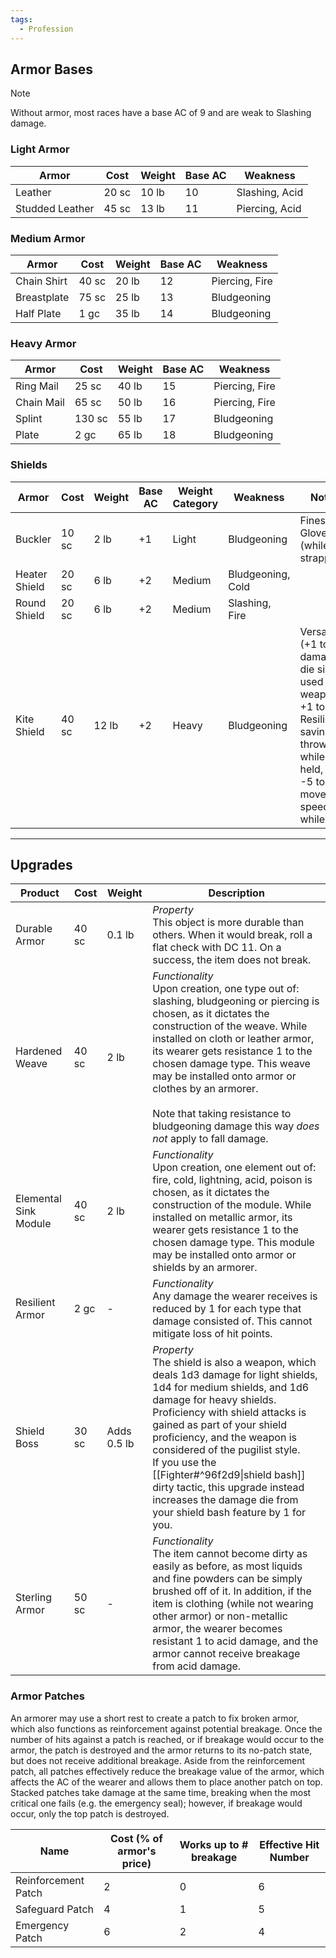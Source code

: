 ```yaml
---
tags:
  - Profession
---
```

## Armor Bases

>[!note] 
>Without armor, most races have a base AC of 9 and are weak to Slashing damage.

### Light Armor
| **Armor**       | **Cost** | **Weight** | **Base AC** | **Weakness**   |
| --------------- | -------- | ---------- | ----------- | -------------- |
| Leather         | 20 sc    | 10 lb      | 10          | Slashing, Acid |
| Studded Leather | 45 sc    | 13 lb      | 11          | Piercing, Acid |
### Medium Armor
| **Armor**   | **Cost** | **Weight** | **Base AC** | **Weakness**   |
| ----------- | -------- | ---------- | ----------- | -------------- |
| Chain Shirt | 40 sc    | 20 lb      | 12          | Piercing, Fire |
| Breastplate | 75 sc    | 25 lb      | 13          | Bludgeoning    |
| Half Plate  | 1 gc     | 35 lb      | 14          | Bludgeoning    |
### Heavy Armor
| **Armor**  | **Cost** | **Weight** | **Base AC** | **Weakness**   |
| ---------- | -------- | ---------- | ----------- | -------------- |
| Ring Mail  | 25 sc    | 40 lb      | 15          | Piercing, Fire |
| Chain Mail | 65 sc    | 50 lb      | 16          | Piercing, Fire |
| Splint     | 130 sc   | 55 lb      | 17          | Bludgeoning    |
| Plate      | 2 gc     | 65 lb      | 18          | Bludgeoning    |
### Shields
| **Armor**     | **Cost** | **Weight** | **Base AC** | **Weight Category** | **Weakness**      | **Notes**                                                                                                                               |
| ------------- | -------- | ---------- | ----------- | ------------------- | ----------------- | --------------------------------------------------------------------------------------------------------------------------------------- |
| Buckler       | 10 sc    | 2 lb       | +1          | Light               | Bludgeoning       | Finesse, Glove (while strapped)                                                                                                         |
| Heater Shield | 20 sc    | 6 lb       | +2          | Medium              | Bludgeoning, Cold |                                                                                                                                         |
| Round Shield  | 20 sc    | 6 lb       | +2          | Medium              | Slashing, Fire    |                                                                                                                                         |
| Kite Shield   | 40 sc    | 12 lb      | +2          | Heavy               | Bludgeoning       | Versatile (+1 to damage die size) if used as a weapon,<br>+1 to Resilience saving throws while held,<br>-5 to movement speed while held |
- - -
## Upgrades

| **Product**           | **Cost** | **Weight**  | **Description**                                                                                                                                                                                                                                                                                                                                                                                                                               |
| --------------------- | -------- | ----------- | --------------------------------------------------------------------------------------------------------------------------------------------------------------------------------------------------------------------------------------------------------------------------------------------------------------------------------------------------------------------------------------------------------------------------------------------- |
| Durable Armor         | 40 sc    | 0.1 lb      | _Property_  <br>This object is more durable than others. When it would break, roll a flat check with DC 11. On a success, the item does not break.                                                                                                                                                                                                                                                                                            |
| Hardened Weave        | 40 sc    | 2 lb        | _Functionality_  <br>Upon creation, one type out of: slashing, bludgeoning or piercing is chosen, as it dictates the construction of the weave. While installed on cloth or leather armor, its wearer gets resistance 1 to the chosen damage type. This weave may be installed onto armor or clothes by an armorer.<br><br>Note that taking resistance to bludgeoning damage this way _does not_ apply to fall damage.                        |
| Elemental Sink Module | 40 sc    | 2 lb        | _Functionality_  <br>Upon creation, one element out of: fire, cold, lightning, acid, poison is chosen, as it dictates the construction of the module. While installed on metallic armor, its wearer gets resistance 1 to the chosen damage type. This module may be installed onto armor or shields by an armorer.                                                                                                                            |
| Resilient Armor       | 2 gc     | -           | _Functionality_  <br>Any damage the wearer receives is reduced by 1 for each type that damage consisted of. This cannot mitigate loss of hit points.                                                                                                                                                                                                                                                                                          |
| Shield Boss           | 30 sc    | Adds 0.5 lb | _Property_  <br>The shield is also a weapon, which deals 1d3 damage for light shields, 1d4 for medium shields, and 1d6 damage for heavy shields. Proficiency with shield attacks is gained as part of your shield proficiency, and the weapon is considered of the pugilist style.<br>If you use the [[Fighter#^96f2d9\|shield bash]] dirty tactic, this upgrade instead increases the damage die from your shield bash feature by 1 for you. |
| Sterling Armor        | 50 sc    | -           | _Functionality_<br>The item cannot become dirty as easily as before, as most liquids and fine powders can be simply brushed off of it. In addition, if the item is clothing (while not wearing other armor) or non-metallic armor, the wearer becomes resistant 1 to acid damage, and the armor cannot receive breakage from acid damage.                                                                                                     |
### Armor Patches

An armorer may use a short rest to create a patch to fix broken armor, which also functions as reinforcement against potential breakage. Once the number of hits against a patch is reached, or if breakage would occur to the armor, the patch is destroyed and the armor returns to its no-patch state, but does not receive additional breakage.
Aside from the reinforcement patch, all patches effectively reduce the breakage value of the armor, which affects the AC of the wearer and allows them to place another patch on top. Stacked patches take damage at the same time, breaking when the most critical one fails (e.g. the emergency seal); however, if breakage would occur, only the top patch is destroyed.

| Name                | Cost (% of armor's price) | Works up to # breakage | Effective Hit Number |
| ------------------- | ------------------------- | ---------------------- | -------------------- |
| Reinforcement Patch | 2                         | 0                      | 6                    |
| Safeguard Patch     | 4                         | 1                      | 5                    |
| Emergency Patch     | 6                         | 2                      | 4                    |
